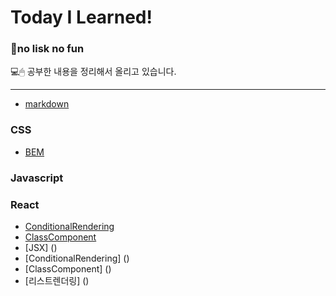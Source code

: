 # Today I Learned!
 ### 🏹no lisk no fun
 
💻🖱 공부한 내용을 정리해서 올리고 있습니다.

---
* [markdown](https://github.com/chaewon0128/til/blob/main/markdown.md)

### CSS
* [BEM](https://github.com/chaewon0128/til/blob/main/bem.md)


### Javascript

### React
* [ConditionalRendering](https://github.com/chaewon0128/til/blob/main/conditiondalRendering.js)
* [ClassComponent](https://github.com/chaewon0128/til/blob/main/classComponent.js)
* [JSX] ()
* [ConditionalRendering] ()
* [ClassComponent] ()
* [리스트렌더링] ()

